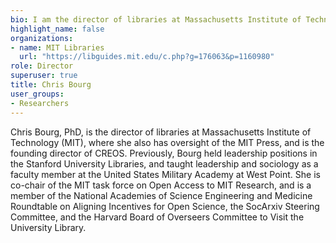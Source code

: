 ```yaml
---
bio: I am the director of libraries at Massachusetts Institute of Technology (MIT).
highlight_name: false
organizations:
- name: MIT Libraries
  url: "https://libguides.mit.edu/c.php?g=176063&p=1160980"
role: Director
superuser: true
title: Chris Bourg
user_groups:
- Researchers
---
```


Chris Bourg, PhD, is the director of libraries at Massachusetts Institute of Technology (MIT), where she also has oversight of the MIT Press, and is the founding director of CREOS. Previously, Bourg held leadership positions in the Stanford University Libraries, and taught leadership and sociology as a faculty member at the United States Military Academy at West Point. She is co-chair of the MIT task force on Open Access to MIT Research, and is a member of the National Academies of Science Engineering and Medicine Roundtable on Aligning Incentives for Open Science, the SocArxiv Steering Committee, and the Harvard Board of Overseers Committee to Visit the University Library.

